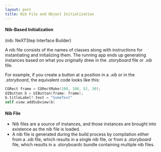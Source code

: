 ```yaml
---
layout: post
title: Nib File and Object Initialization
---
```


#### Nib-Based Initialization

(nib: NeXTStep Interface Builder)

A nib file consists of the names of classes along with instructions for instantiating and initializing them. The running app ends up generating instances based on what you originally drew in the ._storyboard_ file or ._xib_ file.

For example, if you create a button at a position in a ._xib_ or in the ._storyboard_, the equivalent code looks like this:

```swift
CGRect frame = CGRectMake(100, 100, 52, 30);
UIButton b = UIButton(frame: frame);
b.titleLabel?.text = "SomeText"
self.view.addSubview(b)
```
    
#### Nib File
- Nib files are a source of instances, and those instances are brought into existence as the nib file is loaded.
- A nib file is generated during the build process by compilation either from a ._xib_ file, which results in a single nib file, or from a ._storyboard_ file, which results in a .storyboardc bundle containing multiple nib files.
